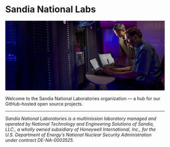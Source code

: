# Sandia National Labs

![Supercomputing at Sandia National Labs](/assets/snlsupercomputing.jpg)

Welcome to the Sandia National Laboratories organization — a hub for our GitHub-hosted open source projects. 

---

_Sandia National Laboratories is a multimission laboratory managed and operated by National Technology and Engineering Solutions of Sandia, LLC., 
a wholly owned subsidiary of Honeywell International, Inc., for the U.S. Department of Energy’s National Nuclear Security Administration
under contract DE-NA-0003525._
